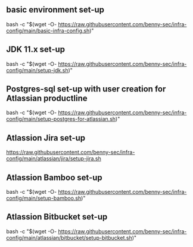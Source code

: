 ## basic environment set-up
bash -c "$(wget -O- https://raw.githubusercontent.com/benny-sec/infra-config/main/basic-infra-config.sh)"

## JDK 11.x set-up
bash -c "$(wget -O- https://raw.githubusercontent.com/benny-sec/infra-config/main/setup-jdk.sh)"

## Postgres-sql set-up with user creation for Atlassian productline
bash -c "$(wget -O- https://raw.githubusercontent.com/benny-sec/infra-config/main/setup-postgres-for-atlassian.sh)"

## Atlassion Jira set-up
https://raw.githubusercontent.com/benny-sec/infra-config/main/atlassian/jira/setup-jira.sh

## Atlassion Bamboo set-up
bash -c "$(wget -O- https://raw.githubusercontent.com/benny-sec/infra-config/main/setup-bamboo.sh)"

## Atlassion Bitbucket set-up
bash -c "$(wget -O- https://raw.githubusercontent.com/benny-sec/infra-config/main/atlassian/bitbucket/setup-bitbucket.sh)"
